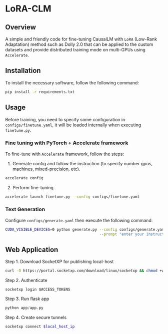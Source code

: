 # LoRA-CLM
## Overview
A simple and friendly code for fine-tuning CausalLM with `LoRA` (Low-Rank Adaptation) method such as Dolly 2.0 that can be applied to the custom datasets and provide distributed training mode on multi-GPUs using `Accelerate`.

## Installation
To install the necessary software, follow the following command:
```bash
pip install -r requirements.txt
```

## Usage
Before training, you need to specify some configuration in `configs/finetune.yaml`, it will be loaded internally when executing `finetune.py`. 

### Fine tuning with PyTorch + Accelerate framework
To fine-tune with `Accelerate` framework, follow the steps:

1. Generate config and follow the instruction (to specify number gpus, machines, mixed-precision, etc).
```bash
accelerate config
```

2. Perform fine-tuning.
```bash
accelerate launch finetune.py --config configs/finetune.yaml
```

### Text Generation
Configure `configs/generate.yaml` then execute the following command:
```bash
CUDA_VISIBLE_DEVICES=0 python generate.py --config configs/generate.yaml\
                                          --prompt "enter your instruction here!!!"
```

## Web Application
Step 1. Download SocketXP for publishing local-host
```bash
curl -O https://portal.socketxp.com/download/linux/socketxp && chmod +wx socketxp && sudo mv socketxp /usr/local/bin
```
Step 2. Authenticate
```
socketxp login $ACCESS_TOKENS
```
Step 3. Run flask app
```python
python app/app.py
```
Step 4. Create secure tunnels
```bash
socketxp connect $local_host_ip
```